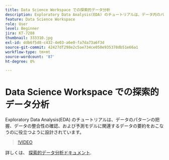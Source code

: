 ```yaml
---
title: Data Science Workspace での探索的データ分析
description: Exploratory Data Analysis(EDA) のチュートリアルは、データ内のパターンの検出、データの整合性の確認、および予測モデルに関連するデータの要約をおこなう際に役立つように設計されています。
feature: Data Science Workspace
role: User
level: Beginner
jira: KT-7288
thumbnail: 333310.jpg
exl-id: ddb6f5d8-c432-4e03-a6e0-fa7da73a6f3d
source-git-commit: 42427df298e2c5ae734ce050e935378db51e66a1
workflow-type: tm+mt
source-wordcount: '87'
ht-degree: 0%

---
```


# Data Science Workspace での探索的データ分析

Exploratory Data Analysis(EDA) のチュートリアルは、データのパターンの把握、データの整合性の確認、および予測モデルに関連するデータの要約をおこなうのに役立つように設計されています。

>[!VIDEO](https://video.tv.adobe.com/v/333310)

詳しくは、 [探索的データ分析ドキュメント](https://experienceleague.adobe.com/docs/experience-platform/data-science-workspace/jupyterlab/eda-notebook.html?lang=en).
